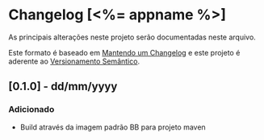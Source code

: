  # Changelog [<%= appname %>]

As principais alterações neste projeto serão documentadas neste arquivo.

Este formato é baseado em [Mantendo um Changelog](http://keepachangelog.com/en/1.0.0/)
e este projeto é aderente ao [Versionamento Semântico](http://semver.org/spec/v2.0.0.html).

<!--
Adicionado       para novas funcionalidades.
Modificado       para mudanças em funcionalidades existentes.
Obsoleto         para funcionalidades estáveis que foram removidas das próximas versões.
Removido         para funcionalidades removidas desta versão.
Corrigido       para qualquer correção de bug.
Segurança        para incentivar usuários a atualizarem em caso de vulnerabilidades.
-->

## [0.1.0] - dd/mm/yyyy
### Adicionado
 - Build através da imagem padrão BB para projeto maven
